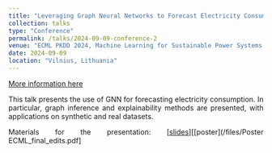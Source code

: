 ```yaml
---
title: "Leveraging Graph Neural Networks to Forecast Electricity Consumption"
collection: talks
type: "Conference"
permalink: /talks/2024-09-09-conference-2
venue: "ECML PKDD 2024, Machine Learning for Sustainable Power Systems (ML4SPS) Workshop"
date: 2024-09-09
location: "Vilnius, Lithuania"
---
```


[More information here](https://sites.google.com/view/ml4sps/ml4sps)

<div style='text-align: justify;'>
This talk presents the use of GNN for forecasting electricity consumption. In particular, graph inference and explainability methods are presented, with applications on synthetic and real datasets.

Materials for the presentation: [[slides](/files/CAMPAGNE_GNN_ML4SPS_ECML24.pdf)][[poster](/files/Poster ECML_final_edits.pdf]
</div>
